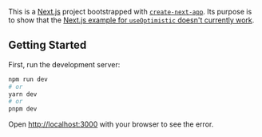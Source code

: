 This is a [Next.js](https://nextjs.org/) project bootstrapped with [`create-next-app`](https://github.com/vercel/next.js/tree/canary/packages/create-next-app). Its purpose is to show that the [Next.js example for `useOptimistic` doesn't currently work](https://nextjs.org/docs/app/building-your-application/data-fetching/server-actions#experimental-useoptimistic).

## Getting Started

First, run the development server:

```bash
npm run dev
# or
yarn dev
# or
pnpm dev
```

Open [http://localhost:3000](http://localhost:3000) with your browser to see the error.
